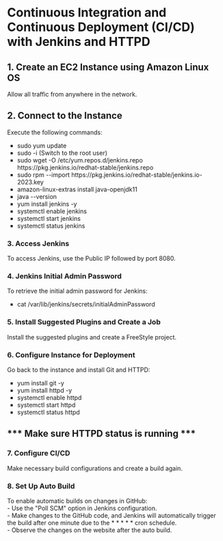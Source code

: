 <!DOCTYPE html>
<html>
<head>
    <title>CI/CD Jenkins using HTTPD</title>
    <style>
        ul {
            list-style-type: square;
        }
    </style>
</head>
<body>

<h1>Continuous Integration and Continuous Deployment (CI/CD) with Jenkins and HTTPD</h1>

<h2>1. Create an EC2 Instance using Amazon Linux OS</h2>
<p>Allow all traffic from anywhere in the network.</p>

<h2>2. Connect to the Instance</h2>
<p>Execute the following commands:</p>

<ul>
    <li>sudo yum update</li>
    <li>sudo -i (Switch to the root user)</li>
    <li>sudo wget -O /etc/yum.repos.d/jenkins.repo https://pkg.jenkins.io/redhat-stable/jenkins.repo</li>
    <li>sudo rpm --import https://pkg.jenkins.io/redhat-stable/jenkins.io-2023.key</li>
    <li>amazon-linux-extras install java-openjdk11</li>
    <li>java --version</li>
    <li>yum install jenkins -y</li>
    <li>systemctl enable jenkins</li>
    <li>systemctl start jenkins</li>
    <li>systemctl status jenkins</li>
</ul>

<h3>3. Access Jenkins</h3>
<p>To access Jenkins, use the Public IP followed by port 8080.</p>

<h3>4. Jenkins Initial Admin Password</h3>
<p>To retrieve the initial admin password for Jenkins:</p>
<ul>
    <li>cat /var/lib/jenkins/secrets/initialAdminPassword</li>
</ul>

<h3>5. Install Suggested Plugins and Create a Job</h3>
<p>Install the suggested plugins and create a FreeStyle project.</p>

<h3>6. Configure Instance for Deployment</h3>
<p>Go back to the instance and install Git and HTTPD:</p>
<ul>
    <li>yum install git -y</li>
    <li>yum install httpd -y</li>
    <li>systemctl enable httpd</li>
    <li>systemctl start httpd</li>
    <li>systemctl status httpd</li>
</ul>

<h2>*** Make sure HTTPD status is running ***</h2>

<h3>7. Configure CI/CD</h3>
<p>Make necessary build configurations and create a build again.</p>

<h3>8. Set Up Auto Build</h3>
<p>
To enable automatic builds on changes in GitHub:
<br>
- Use the "Poll SCM" option in Jenkins configuration.
<br>
- Make changes to the GitHub code, and Jenkins will automatically trigger the build after one minute due to the * * * * * cron schedule.
<br>
- Observe the changes on the website after the auto build.
</p>

</body>
</html>
